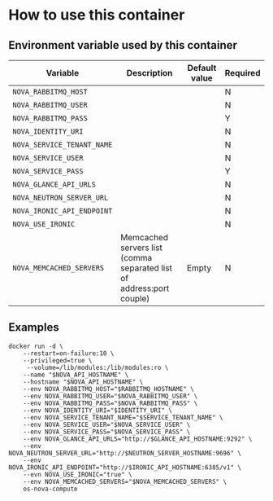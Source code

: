 # How to use this container

## Environment variable used by this container

 Variable | Description | Default value | Required
 --- |---| --- | ----
 `NOVA_RABBITMQ_HOST` | | | N
 `NOVA_RABBITMQ_USER` | | | N
 `NOVA_RABBITMQ_PASS` | | | Y
 `NOVA_IDENTITY_URI` | | | N
 `NOVA_SERVICE_TENANT_NAME` | | | N
 `NOVA_SERVICE_USER` | | | N
 `NOVA_SERVICE_PASS` | | | Y
 `NOVA_GLANCE_API_URLS` | | | N
 `NOVA_NEUTRON_SERVER_URL` | | | N
 `NOVA_IRONIC_API_ENDPOINT` | | | N
 `NOVA_USE_IRONIC` | | | N
 `NOVA_MEMCACHED_SERVERS` | Memcached servers list (comma separated list of address:port couple) | Empty | N

## Examples

    docker run -d \
        --restart=on-failure:10 \
        --privileged=true \
         --volume=/lib/modules:/lib/modules:ro \
        --name "$NOVA_API_HOSTNAME" \
        --hostname "$NOVA_API_HOSTNAME" \
        --env NOVA_RABBITMQ_HOST="$RABBITMQ_HOSTNAME" \
        --env NOVA_RABBITMQ_USER="$NOVA_RABBITMQ_USER" \
        --env NOVA_RABBITMQ_PASS="$NOVA_RABBITMQ_PASS" \
        --env NOVA_IDENTITY_URI="$IDENTITY_URI" \
        --env NOVA_SERVICE_TENANT_NAME="$SERVICE_TENANT_NAME" \
        --env NOVA_SERVICE_USER="$NOVA_SERVICE_USER" \
        --env NOVA_SERVICE_PASS="$NOVA_SERVICE_PASS" \
        --env NOVA_GLANCE_API_URLS="http://$GLANCE_API_HOSTNAME:9292" \
        --env NOVA_NEUTRON_SERVER_URL="http://$NEUTRON_SERVER_HOSTNAME:9696" \
        --env NOVA_IRONIC_API_ENDPOINT="http://$IRONIC_API_HOSTNAME:6385/v1" \
        --evn NOVA_USE_IRONIC="true" \
        --env NOVA_MEMCACHED_SERVERS="$NOVA_MEMCACHED_SERVERS" \
        os-nova-compute
